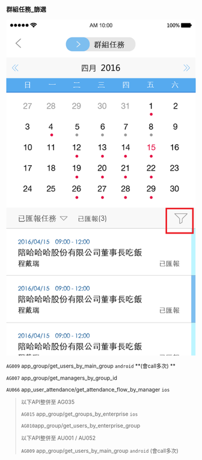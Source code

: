 ### 群組任務\_篩選

![](/圖/群組任務_篩選.png)

`AG009` app\_group/get\_users\_by\_main\_group `android` **\(會call多次\)  **

`AG007` app\_group/get\_managers\_by\_group\_id

`AU066` app\_user\_attendance/get\_attendance\_flow\_by\_manager `ios`

> 以下API整併至 AG035
>
> `AG015` app\_group/get\_groups\_by\_enterprise  `ios`
>
> `AG010`app\_group/get\_users\_by\_enterprise\_group
>
> 以下API整併至 AU001 / AU052
>
> `AG009` app\_group/get\_users\_by\_main\_group `android` \(會call多次\)



